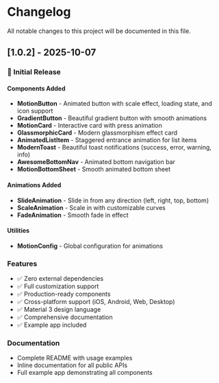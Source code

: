 # Changelog

All notable changes to this project will be documented in this file.

## [1.0.2] - 2025-10-07

### 🎉 Initial Release

#### Components Added
- **MotionButton** - Animated button with scale effect, loading state, and icon support
- **GradientButton** - Beautiful gradient button with smooth animations
- **MotionCard** - Interactive card with press animation
- **GlassmorphicCard** - Modern glassmorphism effect card
- **AnimatedListItem** - Staggered entrance animation for list items
- **ModernToast** - Beautiful toast notifications (success, error, warning, info)
- **AwesomeBottomNav** - Animated bottom navigation bar
- **MotionBottomSheet** - Smooth animated bottom sheet

#### Animations Added
- **SlideAnimation** - Slide in from any direction (left, right, top, bottom)
- **ScaleAnimation** - Scale in with customizable curves
- **FadeAnimation** - Smooth fade in effect

#### Utilities
- **MotionConfig** - Global configuration for animations

### Features
- ✅ Zero external dependencies
- ✅ Full customization support
- ✅ Production-ready components
- ✅ Cross-platform support (iOS, Android, Web, Desktop)
- ✅ Material 3 design language
- ✅ Comprehensive documentation
- ✅ Example app included

### Documentation
- Complete README with usage examples
- Inline documentation for all public APIs
- Full example app demonstrating all components